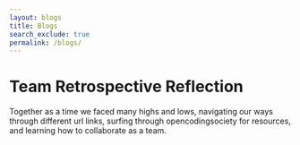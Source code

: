 ```yaml
---
layout: blogs 
title: Blogs
search_exclude: true
permalink: /blogs/
---
```


# Team Retrospective Reflection

Together as a time we faced many highs and lows, navigating our ways through different url links, surfing through opencodingsociety for resources, and learning how to collaborate as a team.
